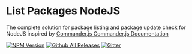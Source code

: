 # List Packages NodeJS



The complete solution for package listing and package 
update check for NodeJS inspired by [Commander.js 
Commander.js Documentation](https://github.com/tj/commander.js)

[![NPM Version](http://img.shields.io/npm/v/commander.svg?style=flat)](https://www.npmjs.org/package/commander)
[![Github All Releases](https://img.shields.io/github/downloads/atom/atom/total.svg?style=plastic)](https://github.com/michaeldouglas/listpackages-nodejs)
[![Gitter](https://img.shields.io/gitter/room/nwjs/nw.js.svg?style=plastic)](https://gitter.im/listpackagesnodejs)